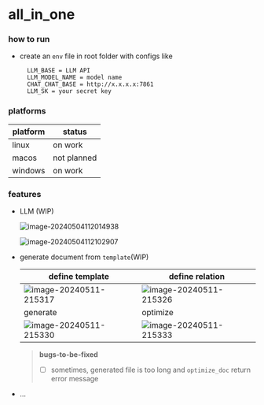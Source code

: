 # all_in_one

### how to run

* create an `env` file in root folder with configs like
  ```
    LLM_BASE = LLM API
    LLM_MODEL_NAME = model name
    CHAT_CHAT_BASE = http://x.x.x.x:7861
    LLM_SK = your secret key
  ```

### platforms

| platform |  status   |
| -------- | ----- |
| linux    | on work |
| macos    | not planned |
| windows  | on work |

### features

* LLM (WIP)
  
  ![image-20240504112014938](./images/image-20240504112014938.png)
  
  ![image-20240504112102907](./images/image-20240504112102907.png)
  
* generate document from `template`(WIP)

  | define template                                        | define relation                                        |
  | ------------------------------------------------------ | ------------------------------------------------------ |
  | ![image-20240511-215317](./images/20240511-215317.jpg) | ![image-20240511-215326](./images/20240511-215326.jpg) |
  | generate                                               | optimize                                               |
  | ![image-20240511-215330](./images/20240511-215330.jpg) | ![image-20240511-215333](./images/20240511-215333.jpg) |

  > **bugs-to-be-fixed**
  > - [ ] sometimes, generated file is too long and `optimize_doc` return error message

* ...
